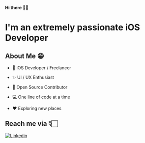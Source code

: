 **Hi there** 👋🏻

# I'm an extremely passionate iOS Developer

## About Me 😁
* 📱 iOS Developer / Freelancer

* ✨ UI / UX Enthusiast

* 📖 Open Source Contributor

* 💻 One line of code at a time

* ♥️ Exploring new places


## Reach me via 👇🏻
 [![Linkedin](https://raw.githubusercontent.com/Shubham0812/Test-Angular/master/docs/linkedin.png)](https://www.linkedin.com/in/aravind-ios-031171162/)
